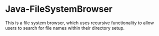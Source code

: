 # Java-FileSystemBrowser
This is a file system browser, which uses recursive functionality to allow users to search for file names within their directory setup.
